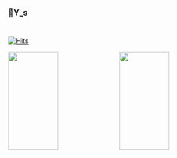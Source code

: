 ### 👋Y_s
#
<!--
**WeeYoungSeok/WeeYoungSeok** is a ✨ _special_ ✨ repository because its `README.md` (this file) appears on your GitHub profile.

Here are some ideas to get you started:

- 🔭 I’m currently working on ...
- 🌱 I’m currently learning ...
- 👯 I’m looking to collaborate on ...
- 🤔 I’m looking for help with ...
- 💬 Ask me about ...
- 📫 How to reach me: ...
- 😄 Pronouns: ...
- ⚡ Fun fact: ...
-->
[![Hits](https://hits.seeyoufarm.com/api/count/incr/badge.svg?url=https%3A%2F%2Fgithub.com%2FWeeYoungSeok&count_bg=%2379C83D&title_bg=%23555555&icon=&icon_color=%23E7E7E7&title=hits&edge_flat=false)](https://hits.seeyoufarm.com)
<br/>

<div align="left">
  <div style="display: flex; align-items: flex-start;">
    <img align=top src="https://github-readme-stats.vercel.app/api?username=WeeYoungSeok" height=200 width=45%/>
    <img align=top src="https://github-readme-stats.vercel.app/api/top-langs/?username=WeeYoungSeok&layout=compact&theme=tokyonight" height=200 width=45%/>
  </div>
</div>
